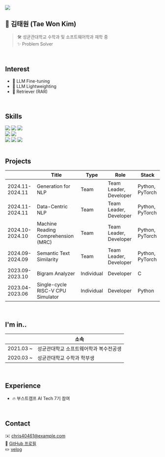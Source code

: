 <img src="https://capsule-render.vercel.app/api?type=waving&height=200&color=0:000046,100:1CB5E0&text=Hi,%20I'm%20Tae%20Won!☁️&fontSize=30&fontColor=FFFFFF" />

## 👀 김태원 (Tae Won Kim)
> 🛠️ 성균관대학교 수학과 및 소프트웨어학과 재학 중<br/>
> ✨ Problem Solver

<br/>

## Interest
- 🌟 LLM Fine-tuning  
- 🌟 LLM Lightweighting
- 🌟 Retriever (RAR)

<br/>

## Skills
<div>
  <img src="https://img.shields.io/badge/-Python-3776AB?style=flat-square&logo=Python&logoColor=white"/>
  <img src="https://img.shields.io/badge/-C-00599C?style=flat-square&logo=C&logoColor=white"/>
  <img src="https://img.shields.io/badge/-C++-007396?style=flat-square&logo=C++&logoColor=white"/>
</div>
<div>
  <img src="https://img.shields.io/badge/-Jupyter-F37626?style=flat-square&logo=Jupyter&logoColor=white"/>
  <img src="https://img.shields.io/badge/-PyTorch-EE4C2C?style=flat-square&logo=PyTorch&logoColor=white"/>
</div>
<div>
  <img src="https://img.shields.io/badge/-Git-F05032?style=flat-square&logo=Git&logoColor=white"/>
  <img src="https://img.shields.io/badge/-GitHub-181717?style=flat-square&logo=GitHub&logoColor=white"/>
  <img src="https://img.shields.io/badge/-Ubuntu-FCC624?style=flat-square&logo=Ubuntu&logoColor=black"/>
</div>

<br/>

## Projects
|           | Title                                  | Type  | Role     | Stack       |
|-----------|----------------------------------------|-------|----------|-------------|
| 2024.11-2024.11 | Generation for NLP                   | Team  | Team Leader, Developer | Python, PyTorch |
| 2024.11-2024.11 | Data-Centric NLP                     | Team  | Team Leader, Developer | Python, PyTorch |
| 2024.10-2024.10 | Machine Reading Comprehension (MRC)  | Team  | Team Leader, Developer | Python, PyTorch |
| 2024.09-2024.09 | Semantic Text Similarity             | Team  | Team Leader, Developer | Python, PyTorch |
| 2023.09-2023.10 | Bigram Analyzer                      | Individual | Developer | C              |
| 2023.04-2023.06 | Single-cycle RISC-V CPU Simulator    | Individual | Developer | Python         |

<br/>

## I'm in..
|           | 소속                                     |
|-----------|------------------------------------------|
| 2021.03 ~ | 성균관대학교 소프트웨어학과 복수전공생        |
| 2020.03 ~ | 성균관대학교 수학과 학부생                |

<br/>

## Experience
- 🔥 부스트캠프 AI Tech 7기 참여

<br/>

## Contact
✉️ chris40461@example.com<br/>
🔗 [GitHub 프로필](https://github.com/chris40461)<br/>
✏️ [velog](https://velog.io/@chris40461/posts)

<br/>

